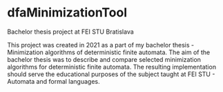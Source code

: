 # dfaMinimizationTool
Bachelor thesis project at FEI STU Bratislava

This project was created in 2021 as a part of my bachelor thesis - Minimization algorithms of deterministic finite automata. The aim of the bachelor thesis was to describe and compare selected minimization algorithms for deterministic finite automata. The resulting implementation should serve the educational purposes of the subject taught at FEI STU - Automata and formal languages.
